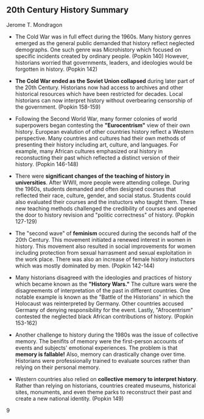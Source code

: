 ## 20th Century History Summary 
Jerome T. Mondragon

- The Cold War was in full effect during the 1960s. Many history genres emerged as the general public demanded that history reflect neglected demographs. One such genre was Microhistory which focused on specific incidents created by ordinary people. (Popkin 140) However, historians worried that governments, leaders, and ideologies would be forgotten in history. (Popkin 142)

- __The Cold War ended as the Soviet Union collapsed__ during later part of the 20th Century. Historians now had access to archives and other historical resources which have been restricted for decades. Local historians can now interpret history without overbearing censorship of the government. (Popkin 158-159)

- Following the Second World War, many former colonies of world superpowers began contesting the __"Eurocentrism"__ view of their own history. European evalution of other countries history reflect a Western perspective. Many countries and cultures had their own methods of presenting their history including art, culture, and languages. For example, many African cultures emphasized oral history in reconstucting their past which reflected a distinct version of their history. (Popkin 146-148)

- There were __significant changes of the teaching of history in universities__. After WWII, more people were attending college. During the 1960s, students demanded and often designed courses that reflected their race, culture, gender, and social status. Students could also evaluated their courses and the instuctors who taught them. These new teaching methods challenged the credibility of courses and opened the door to history revision and "politic correctness" of history. (Popkin 127-129)
  
- The "second wave" of __feminism__ occured during the seconds half of the 20th Century. This movement initiated a renewed interest in women in history. This movement also resulted in social improvements for women including protection from sexual harrasment and sexual exploitation in the work place. There was also an increase of female history instuctors which was mostly dominated by men. (Popkin 142-144)

- Many historians disagreed with the ideologies and practices of history which became known as the __"History Wars."__ The culture wars were the disagreements of interpretation of the past in different countries. One notable example is known as the "Battle of the Historians" in which the Holocaust was reinterpreted by Germany. Other countries accused Germany of denying responsibility for the event. Lastly, "Afrocentrism" contested the neglected black African contributions of history. (Popkin 153-162)

- Another challenge to history during the 1980s was the issue of collective memory. The benifits of memory were the first-person accounts of events and subjects' emotional experiences. The problem is that __memory is fallable!__ Also, memory can drastically change over time. Historians were professionally trained to evaluate sources rather than relying on their personal memory. 

- Western countries also relied on __collective memory to interpret history__. Rather than relying on historians, countries created museums, historical sites, monuments, and even theme parks to reconstruct their past and create a new national identity. (Popkin 149) 

9
